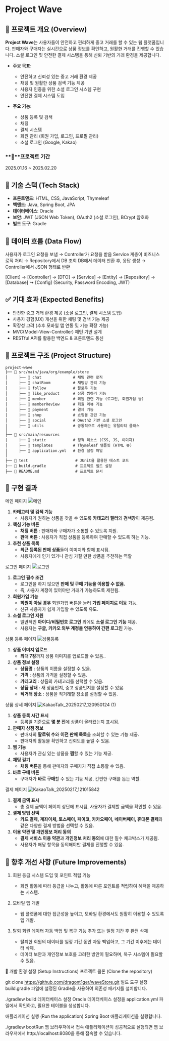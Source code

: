 # Project Wave

## 📢 프로젝트 개요 (Overview)

**Project Wave**는 사용자들이 안전하고 편리하게 중고 거래를 할 수 있는 웹 플랫폼입니다. 판매자와 구매자는 실시간으로 상품 정보를 확인하고, 원활한 거래를 진행할 수 있습니다. 소셜 로그인 및 안전한 결제 시스템을 통해 신뢰 기반의 거래 환경을 제공합니다.

- **주요 목표**:
  - 안전하고 신뢰성 있는 중고 거래 환경 제공
  - 채팅 및 원활한 상품 검색 기능 제공
  - 사용자 인증을 위한 소셜 로그인 시스템 구현
  - 안전한 결제 시스템 도입

- **주요 기능**:
  - 상품 등록 및 검색
  - 채팅
  - 결제 시스템
  - 회원 관리 (회원 가입, 로그인, 프로필 관리)
  - 소셜 로그인 (Google, Kakao)

### **📆**프로젝트 기간

2025.01.16 ~ 2025.02.20

## 📌 기술 스택 (Tech Stack)

- **프론트엔드**: HTML, CSS, JavaScript, Thymeleaf
- **백엔드**: Java, Spring Boot, JPA
- **데이터베이스**: Oracle
- **보안**: JWT (JSON Web Token), OAuth2 (소셜 로그인), BCrypt 암호화
- **빌드 도구**: Gradle


## 📌 데이터 흐름 (Data Flow)
사용자가 로그인 요청을 보냄 → Controller가 요청을 받음
Service 계층이 비즈니스 로직 처리 → Repository에서 DB 조회
DB에서 데이터 반환 후, 응답 생성 → Controller에서 JSON 형태로 반환

[Client] -> [Controller] -> [DTO] -> [Service] -> [Entity] -> [Repository] -> [Database]
                     ↳ [Config] (Security, Password Encoding, JWT)



## ✅ 기대 효과 (Expected Benefits)
- 안전한 중고 거래 환경 제공 (소셜 로그인, 결제 시스템 도입)
- 사용자 경험(UX) 개선을 위한 채팅 및 검색 기능 제공
- 확장성 고려 (추후 모바일 앱 연동 및 기능 확장 가능)
- MVC(Model-View-Controller) 패턴 기반 설계
- RESTful API를 활용한 백엔드 & 프론트엔드 통신

## 📌 프로젝트 구조 (Project Structure)

```plaintext
project-wave
├── 📂 src/main/java/org/example/store
│     ├── 📂 chat              # 채팅 관련 로직
│     ├── 📂 chatRoom          # 채팅방 관리 기능
│     ├── 📂 follow            # 팔로우 기능
│     ├── 📂 like_product      # 상품 찜하기 기능
│     ├── 📂 member            # 회원 관련 기능 (로그인, 회원가입 등)      
│     ├── 📂 memberReview      # 회원 리뷰 기능
│     ├── 📂 payment           # 결제 기능
│     ├── 📂 shop              # 쇼핑몰 관련 기능
│     ├── 📂 social            # OAuth2 기반 소셜 로그인
│     ├── 📂 utils             # 공통적으로 사용하는 유틸리티 클래스
│
├── 📂 src/main/resources
│     ├── 📂 static            # 정적 리소스 (CSS, JS, 이미지)
│     ├── 📂 templates         # Thymeleaf 템플릿 (HTML 뷰)
│     ├── 📄 application.yml   # 환경 설정 파일
│
├── 📂 test                     # JUnit을 활용한 테스트 코드
├── 📄 build.gradle             # 프로젝트 빌드 설정
├── 📄 README.md                # 프로젝트 문서

```

## 🎯 구현 결과
메인 페이지
![메인](https://github.com/user-attachments/assets/5784f8bc-0be5-450b-83f5-1834d7a2aacf)
1. **카테고리 및 검색 기능**
    - 사용자가 원하는 상품을 찾을 수 있도록 **카테고리 필터**와 **검색창**이 제공됨.
2. **핵심 기능 버튼**
    - **채팅 버튼** : 판매자와 구매자가 소통할 수 있도록 지원.
    - **판매 버튼** : 사용자가 직접 상품을 등록하여 판매할 수 있도록 하는 기능.
3. **추천 상품 목록**
    - **최근 등록된 판매 상품**들이 이미지와 함께 표시됨.
    - 사용자에게 인기 있거나 관심 가질 만한 상품을 추천하는 역할
  
      
로그인 페이지
![로그인](https://github.com/user-attachments/assets/c6d4bf84-0f69-4904-84cd-5da6565a37c5)
1. **로그인 필수 조건**
    - 로그인을 하지 않으면 **판매 및 구매 기능을 이용할 수 없음.**
    - 즉, 사용자 계정이 있어야만 거래가 가능하도록 제한됨.
2. **회원가입 기능**
    - **회원이 아닐 경우** 회원가입 버튼을 눌러 **가입 페이지로 이동** 가능.
    - 신규 사용자가 쉽게 가입할 수 있도록 유도.
3. **소셜 로그인 지원**
    - 일반적인 **아이디/비밀번호 로그인** 외에도 **소셜 로그인 기능** 제공.
    - 사용자는 **구글, 카카오 외부 계정을 연동하여 간편 로그인** 가능.

상품 등록 페이지
![상품등록](https://github.com/user-attachments/assets/96e533c6-5d70-4ea7-becf-b4dcb2a1c4b5)
1. **상품 이미지 업로드**
    - **최대 7장**까지 상품 이미지를 업로드할 수 있음..
2. **상품 정보 설정**
    - **상품명** : 상품의 이름을 설정할 수 있음.
    - **가격** : 상품의 가격을 설정할 수 있음.
    - **카테고리** : 상품의 카테고리를 선택할 수 있음.
    - **상품 상태** : 새 상품인지, 중고 상품인지를  설정할 수 있음.
    - **직거래 장소** : 상품을 직거래할 장소를 설정할 수 있음.

상품 상세 페이지
![KakaoTalk_20250217_120950124 (1)](https://github.com/user-attachments/assets/b2030ab7-bbb6-4660-97c1-5aee9cfde7ed)
1. **상품 등록 시간 표시**
    - 등록일 기준으로 **몇 분 전**에 상품이 올라왔는지 표시됨.
2. **판매자 상점 정보**
    - 판매자의 **팔로워 수**와 **이전 판매 목록**을 조회할 수 있는 기능 제공.
    - 판매자의 활동을 확인하고 신뢰도를 높일 수 있음.
3. **찜 기능**
    - 사용자가 관심 있는 상품을 **찜**할 수 있는 기능 제공.
4. **채팅 걸기**
    - **채팅 버튼**을 통해 판매자와 구매자가 직접 소통할 수 있음.
5. **바로 구매 버튼**
    - 구매자가 **바로 구매**할 수 있는 기능 제공, 간편한 구매를 돕는 역할.

결제 페이지
![KakaoTalk_20250217_121015842](https://github.com/user-attachments/assets/291e05ac-564b-4e86-97a3-8c4c3283f44b)
1. **결제 금액 표시**
    - 총 결제 금액이 페이지 상단에 표시됨, 사용자가 결제할 금액을 확인할 수 있음.
2. **결제 방법 선택**
    - **카드 결제, 계좌이체, 토스페이, 페이코, 카카오페이, 네이버페이, 휴대폰 결제**와 같은 다양한 결제 방법을 선택할 수 있음.
3. **이용 약관 및 개인정보 처리 동의**
    - **결제 서비스 이용 약관**과 **개인정보 처리 동의**에 대한 필수 체크박스가 제공됨.
    - 사용자가 해당 항목을 동의해야만 결제를 진행할 수 있음.
  

## 📌 향후 개선 사항 (Future Improvements)
1. 회원 등급 시스템 도입 및 포인트 적립 기능
    - 회원 활동에 따라 등급을 나누고, 활동에 따른 포인트를 적립하여 혜택을 제공하는 시스템.
    
2. 모바일 앱 개발
    - 웹 플랫폼에 대한 접근성을 높이고, 모바일 환경에서도 원활히 이용할 수 있도록 앱 개발.
    
3. 탈퇴 회원 데이터 자동 백업 및 복구 기능 추가 또는 일정 기간 후 완전 삭제
    - 탈퇴한 회원의 데이터를 일정 기간 동안 자동 백업하고, 그 기간 이후에는 데이터 삭제.
    - 데이터 보안과 개인정보 보호를 고려한 방안이 필요하며, 복구 시스템이 필요할 수 있음.
  
📌 개발 환경 설정 (Setup Instructions)
프로젝트 클론 (Clone the repository)

git clone https://github.com/dragont1ger/waveStore.git
빌드 도구 설정
build.gradle 파일에 설정된 Gradle을 사용하여 의존성 패키지를 설치합니다.


./gradlew build
데이터베이스 설정
Oracle 데이터베이스 설정을 application.yml 파일에서 확인하고, 필요한 테이블을 생성합니다.

애플리케이션 실행 (Run the application)
Spring Boot 애플리케이션을 실행합니다.


./gradlew bootRun
웹 브라우저에서 접속
애플리케이션이 성공적으로 실행되면 웹 브라우저에서 http://localhost:8080을 통해 접속할 수 있습니다.
